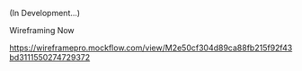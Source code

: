(In Development...)

Wireframing Now

https://wireframepro.mockflow.com/view/M2e50cf304d89ca88fb215f92f43bd3111550274729372
